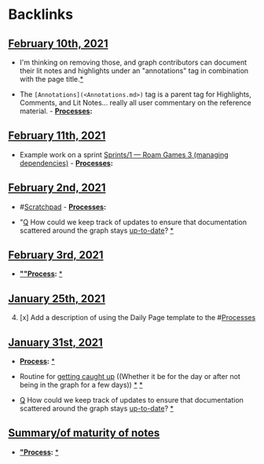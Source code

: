
# Backlinks
## [February 10th, 2021](<February 10th, 2021.md>)
- I'm thinking on removing those, and graph contributors can document their lit notes and highlights under an "annotations" tag in combination with the page title.[*]([Processes](<Processes.md>))

- The `[Annotations](<Annotations.md>)` tag is a parent tag for Highlights, Comments, and Lit Notes... really all user commentary on the reference material.
        - **[Processes](<Processes.md>):**

## [February 11th, 2021](<February 11th, 2021.md>)
- Example work on a sprint [Sprints/1 — Roam Games 3 (managing dependencies)](<Sprints/1 — Roam Games 3 (managing dependencies).md>)
        - **[Processes](<Processes.md>):**

## [February 2nd, 2021](<February 2nd, 2021.md>)
- #[Scratchpad](<Scratchpad.md>) 
        - **[Processes](<Processes.md>):**

- "[Q](<Q.md>) How could we keep track of updates to ensure that documentation scattered around the graph stays [up-to-date](<up-to-date.md>)? [*]([Processes](<Processes.md>))

## [February 3rd, 2021](<February 3rd, 2021.md>)
- **[""Process](<""Process.md>):** [*]([Processes](<Processes.md>))

## [January 25th, 2021](<January 25th, 2021.md>)
4. [x] Add a description of using the Daily Page template to the #[Processes](<Processes.md>)

## [January 31st, 2021](<January 31st, 2021.md>)
- **[Process](<Process.md>):** [*]([Processes](<Processes.md>))

- Routine for [getting caught up](<getting caught up.md>) ((Whether it be for the day or after not being in the graph for a few days)) [*]([Routines](<Routines.md>)) [*]([Processes](<Processes.md>))

- [Q](<Q.md>) How could we keep track of updates to ensure that documentation scattered around the graph stays [up-to-date](<up-to-date.md>)? [*]([Processes](<Processes.md>))

## [Summary/of maturity of notes](<Summary/of maturity of notes.md>)
- **["Process](<"Process.md>):** [*]([Processes](<Processes.md>))

